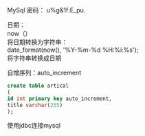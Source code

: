  MySql 密码： u%g&1f:E_pu.
 
 
 日期：  
 now（）  
 将日期转换为字符串：  
 date_format(now(), '%Y-%m-%d %H:%i:%s');  
 将字符串转换成日期
 
 
 自增序列：auto_increment
 
 ~~~sql
 create table artical 
(
id int primary key auto_increment,
title varchar(255)
);
 ~~~
 
 
 使用jdbc连接mysql